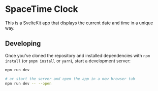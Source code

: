 # SpaceTime Clock

This is a SvelteKit app that displays the current date and time in a unique way.

## Developing

Once you've cloned the repository and installed dependencies with `npm install` (or `pnpm install` or `yarn`), start a development server:

```bash
npm run dev

# or start the server and open the app in a new browser tab
npm run dev -- --open
```
